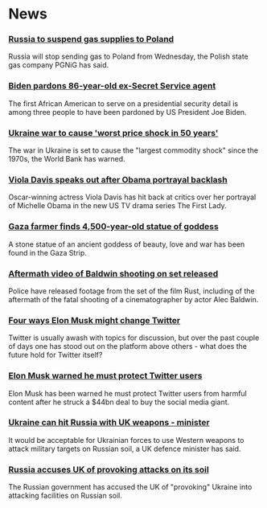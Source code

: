 # News
### [Russia to suspend gas supplies to Poland](https://www.bbc.com/news/business-61237519)
Russia will stop sending gas to Poland from Wednesday, the Polish state gas company PGNiG has said.
### [Biden pardons 86-year-old ex-Secret Service agent](https://www.bbc.com/news/world-us-canada-61232241)
The first African American to serve on a presidential security detail is among three people to have been pardoned by US President Joe Biden.
### [Ukraine war to cause 'worst price shock in 50 years'](https://www.bbc.com/news/business-61235528)
The war in Ukraine is set to cause the "largest commodity shock" since the 1970s, the World Bank has warned. 
### [Viola Davis speaks out after Obama portrayal backlash](https://www.bbc.com/news/entertainment-arts-61213761)
Oscar-winning actress Viola Davis has hit back at critics over her portrayal of Michelle Obama in the new US TV drama series The First Lady.
### [Gaza farmer finds 4,500-year-old statue of goddess](https://www.bbc.com/news/world-middle-east-61228553)
A stone statue of an ancient goddess of beauty, love and war has been found in the Gaza Strip.  
### [Aftermath video of Baldwin shooting on set released](https://www.bbc.com/news/world-us-canada-61226637)
Police have released footage from the set of the film Rust, including of the aftermath of the fatal shooting of a cinematographer by actor Alec Baldwin.
### [Four ways Elon Musk might change Twitter](https://www.bbc.com/news/business-61226282)
Twitter is usually awash with topics for discussion, but over the past couple of days one has stood out on the platform above others - what does the future hold for Twitter itself?
### [Elon Musk warned he must protect Twitter users](https://www.bbc.com/news/business-61225355)
Elon Musk has been warned he must protect Twitter users from harmful content after he struck a $44bn deal to buy the social media giant.
### [Ukraine can hit Russia with UK weapons - minister](https://www.bbc.com/news/uk-61226431)
It would be acceptable for Ukrainian forces to use Western weapons to attack military targets on Russian soil, a UK defence minister has said.
### [Russia accuses UK of provoking attacks on its soil](https://www.bbc.com/news/uk-61235301)
The Russian government has accused the UK of "provoking" Ukraine into attacking facilities on Russian soil.
